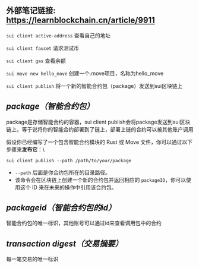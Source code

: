 ## 外部笔记链接: https://learnblockchain.cn/article/9911

`sui client active-address`   查看自己的地址

`sui client faucet`    请求测试币

`sui client gas`         查看余额

`sui move new hello_move`   创建一个.move项目，名称为hello_move

`sui client publish`          将一个新的智能合约包（package）发送到sui区块链上

##  *package（智能合约包）*

  package是存储智能合约的容器，sui client publish会将package发送到sui区块链上，等于说将你的智能合约部署到了链上，部署上链的合约可以被其他账户调用

  假设你已经编写了一个包含智能合约模块的 Rust 或 Move 文件，你可以通过以下步骤来**发布它**：\

 `sui client publish --path /path/to/your/package`

 - `--path` 后面是你合约包所在的目录路径。
 - 该命令会在区块链上创建一个新的合约包并返回相应的 `packageID`，你可以使用这个 ID 来在未来的操作中引用该合约包。


## *packageid（智能合约包的id）*

智能合约包的唯一标识，其他账号可以通过id来查看调用包中的合约



## *transaction digest（交易摘要）*

每一笔交易的唯一标识